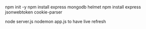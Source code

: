 npm init -y
npm install express mongodb helmet 
npm install express jsonwebtoken cookie-parser


node server.js
nodemon app.js to have live refresh
